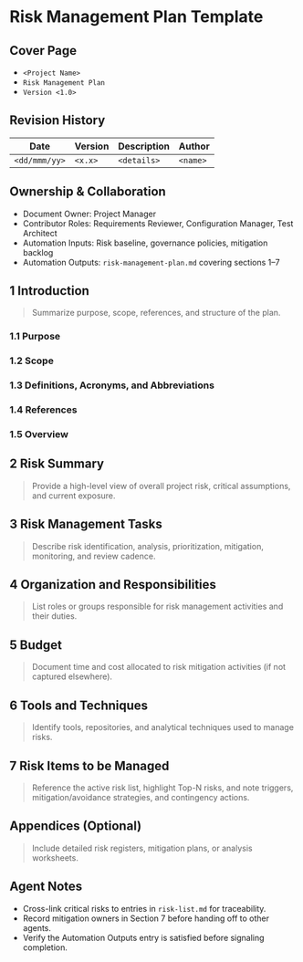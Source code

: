 # Risk Management Plan Template

## Cover Page
- `<Project Name>`
- `Risk Management Plan`
- `Version <1.0>`

## Revision History

| Date | Version | Description | Author |
| --- | --- | --- | --- |
| `<dd/mmm/yy>` | `<x.x>` | `<details>` | `<name>` |

## Ownership & Collaboration
- Document Owner: Project Manager
- Contributor Roles: Requirements Reviewer, Configuration Manager, Test Architect
- Automation Inputs: Risk baseline, governance policies, mitigation backlog
- Automation Outputs: `risk-management-plan.md` covering sections 1–7

## 1 Introduction
> Summarize purpose, scope, references, and structure of the plan.

### 1.1 Purpose
### 1.2 Scope
### 1.3 Definitions, Acronyms, and Abbreviations
### 1.4 References
### 1.5 Overview

## 2 Risk Summary
> Provide a high-level view of overall project risk, critical assumptions, and current exposure.

## 3 Risk Management Tasks
> Describe risk identification, analysis, prioritization, mitigation, monitoring, and review cadence.

## 4 Organization and Responsibilities
> List roles or groups responsible for risk management activities and their duties.

## 5 Budget
> Document time and cost allocated to risk mitigation activities (if not captured elsewhere).

## 6 Tools and Techniques
> Identify tools, repositories, and analytical techniques used to manage risks.

## 7 Risk Items to be Managed
> Reference the active risk list, highlight Top-N risks, and note triggers, mitigation/avoidance strategies, and contingency actions.

## Appendices (Optional)
> Include detailed risk registers, mitigation plans, or analysis worksheets.

## Agent Notes
- Cross-link critical risks to entries in `risk-list.md` for traceability.
- Record mitigation owners in Section 7 before handing off to other agents.
- Verify the Automation Outputs entry is satisfied before signaling completion.
